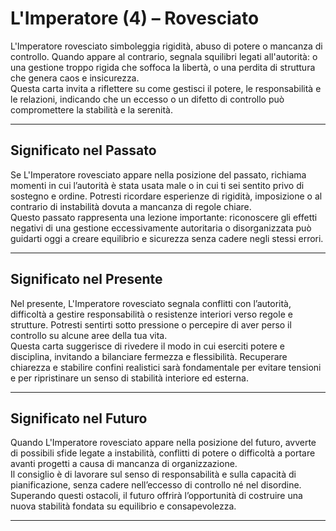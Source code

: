 # L'Imperatore (4) – Rovesciato

L'Imperatore rovesciato simboleggia rigidità, abuso di potere o mancanza di controllo. Quando appare al contrario, segnala squilibri legati all'autorità: o una gestione troppo rigida che soffoca la libertà, o una perdita di struttura che genera caos e insicurezza.  
Questa carta invita a riflettere su come gestisci il potere, le responsabilità e le relazioni, indicando che un eccesso o un difetto di controllo può compromettere la stabilità e la serenità.

---

## Significato nel Passato  
Se L'Imperatore rovesciato appare nella posizione del passato, richiama momenti in cui l’autorità è stata usata male o in cui ti sei sentito privo di sostegno e ordine. Potresti ricordare esperienze di rigidità, imposizione o al contrario di instabilità dovuta a mancanza di regole chiare.  
Questo passato rappresenta una lezione importante: riconoscere gli effetti negativi di una gestione eccessivamente autoritaria o disorganizzata può guidarti oggi a creare equilibrio e sicurezza senza cadere negli stessi errori.

---

## Significato nel Presente  
Nel presente, L'Imperatore rovesciato segnala conflitti con l’autorità, difficoltà a gestire responsabilità o resistenze interiori verso regole e strutture. Potresti sentirti sotto pressione o percepire di aver perso il controllo su alcune aree della tua vita.  
Questa carta suggerisce di rivedere il modo in cui eserciti potere e disciplina, invitando a bilanciare fermezza e flessibilità. Recuperare chiarezza e stabilire confini realistici sarà fondamentale per evitare tensioni e per ripristinare un senso di stabilità interiore ed esterna.

---

## Significato nel Futuro  
Quando L'Imperatore rovesciato appare nella posizione del futuro, avverte di possibili sfide legate a instabilità, conflitti di potere o difficoltà a portare avanti progetti a causa di mancanza di organizzazione.  
Il consiglio è di lavorare sul senso di responsabilità e sulla capacità di pianificazione, senza cadere nell’eccesso di controllo né nel disordine. Superando questi ostacoli, il futuro offrirà l’opportunità di costruire una nuova stabilità fondata su equilibrio e consapevolezza.

---
